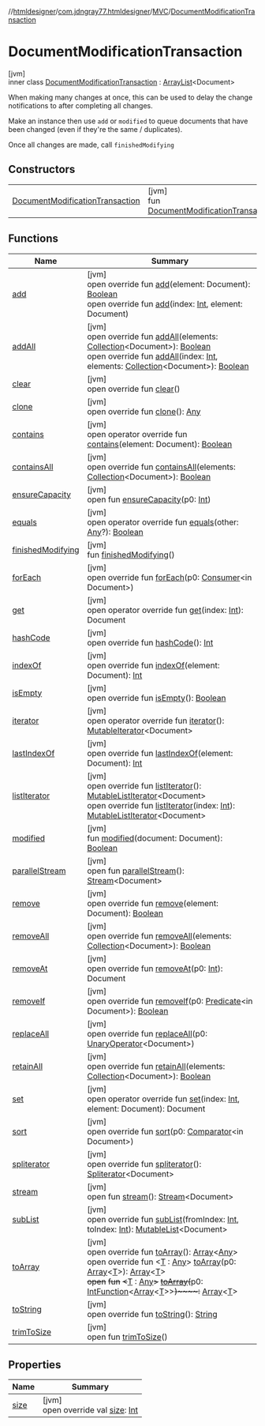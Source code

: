 //[htmldesigner](../../../../index.md)/[com.jdngray77.htmldesigner](../../index.md)/[MVC](../index.md)/[DocumentModificationTransaction](index.md)

# DocumentModificationTransaction

[jvm]\
inner class [DocumentModificationTransaction](index.md) : [ArrayList](https://docs.oracle.com/javase/8/docs/api/java/util/ArrayList.html)&lt;Document&gt; 

When making many changes at once, this can be used to delay the change notifications to after completing all changes.

Make an instance then use `add` or `modified` to queue documents that have been changed (even if they're the same / duplicates).

Once all changes are made, call `finishedModifying`

## Constructors

| | |
|---|---|
| [DocumentModificationTransaction](-document-modification-transaction.md) | [jvm]<br>fun [DocumentModificationTransaction](-document-modification-transaction.md)() |

## Functions

| Name | Summary |
|---|---|
| [add](index.md#-1971985914%2FFunctions%2F-1216412040) | [jvm]<br>open override fun [add](index.md#-1971985914%2FFunctions%2F-1216412040)(element: Document): [Boolean](https://kotlinlang.org/api/latest/jvm/stdlib/kotlin/-boolean/index.html)<br>open override fun [add](index.md#-1909757155%2FFunctions%2F-1216412040)(index: [Int](https://kotlinlang.org/api/latest/jvm/stdlib/kotlin/-int/index.html), element: Document) |
| [addAll](index.md#95454663%2FFunctions%2F-1216412040) | [jvm]<br>open override fun [addAll](index.md#95454663%2FFunctions%2F-1216412040)(elements: [Collection](https://kotlinlang.org/api/latest/jvm/stdlib/kotlin.collections/-collection/index.html)&lt;Document&gt;): [Boolean](https://kotlinlang.org/api/latest/jvm/stdlib/kotlin/-boolean/index.html)<br>open override fun [addAll](index.md#1753667662%2FFunctions%2F-1216412040)(index: [Int](https://kotlinlang.org/api/latest/jvm/stdlib/kotlin/-int/index.html), elements: [Collection](https://kotlinlang.org/api/latest/jvm/stdlib/kotlin.collections/-collection/index.html)&lt;Document&gt;): [Boolean](https://kotlinlang.org/api/latest/jvm/stdlib/kotlin/-boolean/index.html) |
| [clear](index.md#-24309431%2FFunctions%2F-1216412040) | [jvm]<br>open override fun [clear](index.md#-24309431%2FFunctions%2F-1216412040)() |
| [clone](index.md#936115257%2FFunctions%2F-1216412040) | [jvm]<br>open override fun [clone](index.md#936115257%2FFunctions%2F-1216412040)(): [Any](https://kotlinlang.org/api/latest/jvm/stdlib/kotlin/-any/index.html) |
| [contains](index.md#291792630%2FFunctions%2F-1216412040) | [jvm]<br>open operator override fun [contains](index.md#291792630%2FFunctions%2F-1216412040)(element: Document): [Boolean](https://kotlinlang.org/api/latest/jvm/stdlib/kotlin/-boolean/index.html) |
| [containsAll](index.md#-1763718622%2FFunctions%2F-1216412040) | [jvm]<br>open override fun [containsAll](index.md#-1763718622%2FFunctions%2F-1216412040)(elements: [Collection](https://kotlinlang.org/api/latest/jvm/stdlib/kotlin.collections/-collection/index.html)&lt;Document&gt;): [Boolean](https://kotlinlang.org/api/latest/jvm/stdlib/kotlin/-boolean/index.html) |
| [ensureCapacity](index.md#-1361101014%2FFunctions%2F-1216412040) | [jvm]<br>open fun [ensureCapacity](index.md#-1361101014%2FFunctions%2F-1216412040)(p0: [Int](https://kotlinlang.org/api/latest/jvm/stdlib/kotlin/-int/index.html)) |
| [equals](index.md#346489373%2FFunctions%2F-1216412040) | [jvm]<br>open operator override fun [equals](index.md#346489373%2FFunctions%2F-1216412040)(other: [Any](https://kotlinlang.org/api/latest/jvm/stdlib/kotlin/-any/index.html)?): [Boolean](https://kotlinlang.org/api/latest/jvm/stdlib/kotlin/-boolean/index.html) |
| [finishedModifying](finished-modifying.md) | [jvm]<br>fun [finishedModifying](finished-modifying.md)() |
| [forEach](index.md#1512390743%2FFunctions%2F-1216412040) | [jvm]<br>open override fun [forEach](index.md#1512390743%2FFunctions%2F-1216412040)(p0: [Consumer](https://docs.oracle.com/javase/8/docs/api/java/util/function/Consumer.html)&lt;in Document&gt;) |
| [get](index.md#1986850878%2FFunctions%2F-1216412040) | [jvm]<br>open operator override fun [get](index.md#1986850878%2FFunctions%2F-1216412040)(index: [Int](https://kotlinlang.org/api/latest/jvm/stdlib/kotlin/-int/index.html)): Document |
| [hashCode](index.md#1992679977%2FFunctions%2F-1216412040) | [jvm]<br>open override fun [hashCode](index.md#1992679977%2FFunctions%2F-1216412040)(): [Int](https://kotlinlang.org/api/latest/jvm/stdlib/kotlin/-int/index.html) |
| [indexOf](index.md#-713567010%2FFunctions%2F-1216412040) | [jvm]<br>open override fun [indexOf](index.md#-713567010%2FFunctions%2F-1216412040)(element: Document): [Int](https://kotlinlang.org/api/latest/jvm/stdlib/kotlin/-int/index.html) |
| [isEmpty](index.md#996273107%2FFunctions%2F-1216412040) | [jvm]<br>open override fun [isEmpty](index.md#996273107%2FFunctions%2F-1216412040)(): [Boolean](https://kotlinlang.org/api/latest/jvm/stdlib/kotlin/-boolean/index.html) |
| [iterator](index.md#204273974%2FFunctions%2F-1216412040) | [jvm]<br>open operator override fun [iterator](index.md#204273974%2FFunctions%2F-1216412040)(): [MutableIterator](https://kotlinlang.org/api/latest/jvm/stdlib/kotlin.collections/-mutable-iterator/index.html)&lt;Document&gt; |
| [lastIndexOf](index.md#-1317163756%2FFunctions%2F-1216412040) | [jvm]<br>open override fun [lastIndexOf](index.md#-1317163756%2FFunctions%2F-1216412040)(element: Document): [Int](https://kotlinlang.org/api/latest/jvm/stdlib/kotlin/-int/index.html) |
| [listIterator](index.md#-1172936520%2FFunctions%2F-1216412040) | [jvm]<br>open override fun [listIterator](index.md#-1172936520%2FFunctions%2F-1216412040)(): [MutableListIterator](https://kotlinlang.org/api/latest/jvm/stdlib/kotlin.collections/-mutable-list-iterator/index.html)&lt;Document&gt;<br>open override fun [listIterator](index.md#1119542358%2FFunctions%2F-1216412040)(index: [Int](https://kotlinlang.org/api/latest/jvm/stdlib/kotlin/-int/index.html)): [MutableListIterator](https://kotlinlang.org/api/latest/jvm/stdlib/kotlin.collections/-mutable-list-iterator/index.html)&lt;Document&gt; |
| [modified](modified.md) | [jvm]<br>fun [modified](modified.md)(document: Document): [Boolean](https://kotlinlang.org/api/latest/jvm/stdlib/kotlin/-boolean/index.html) |
| [parallelStream](index.md#-1592339412%2FFunctions%2F-1216412040) | [jvm]<br>open fun [parallelStream](index.md#-1592339412%2FFunctions%2F-1216412040)(): [Stream](https://docs.oracle.com/javase/8/docs/api/java/util/stream/Stream.html)&lt;Document&gt; |
| [remove](index.md#374721777%2FFunctions%2F-1216412040) | [jvm]<br>open override fun [remove](index.md#374721777%2FFunctions%2F-1216412040)(element: Document): [Boolean](https://kotlinlang.org/api/latest/jvm/stdlib/kotlin/-boolean/index.html) |
| [removeAll](index.md#1645082098%2FFunctions%2F-1216412040) | [jvm]<br>open override fun [removeAll](index.md#1645082098%2FFunctions%2F-1216412040)(elements: [Collection](https://kotlinlang.org/api/latest/jvm/stdlib/kotlin.collections/-collection/index.html)&lt;Document&gt;): [Boolean](https://kotlinlang.org/api/latest/jvm/stdlib/kotlin/-boolean/index.html) |
| [removeAt](index.md#-2012790965%2FFunctions%2F-1216412040) | [jvm]<br>open override fun [removeAt](index.md#-2012790965%2FFunctions%2F-1216412040)(p0: [Int](https://kotlinlang.org/api/latest/jvm/stdlib/kotlin/-int/index.html)): Document |
| [removeIf](index.md#1275057519%2FFunctions%2F-1216412040) | [jvm]<br>open override fun [removeIf](index.md#1275057519%2FFunctions%2F-1216412040)(p0: [Predicate](https://docs.oracle.com/javase/8/docs/api/java/util/function/Predicate.html)&lt;in Document&gt;): [Boolean](https://kotlinlang.org/api/latest/jvm/stdlib/kotlin/-boolean/index.html) |
| [replaceAll](index.md#-1808076569%2FFunctions%2F-1216412040) | [jvm]<br>open override fun [replaceAll](index.md#-1808076569%2FFunctions%2F-1216412040)(p0: [UnaryOperator](https://docs.oracle.com/javase/8/docs/api/java/util/function/UnaryOperator.html)&lt;Document&gt;) |
| [retainAll](index.md#-907637807%2FFunctions%2F-1216412040) | [jvm]<br>open override fun [retainAll](index.md#-907637807%2FFunctions%2F-1216412040)(elements: [Collection](https://kotlinlang.org/api/latest/jvm/stdlib/kotlin.collections/-collection/index.html)&lt;Document&gt;): [Boolean](https://kotlinlang.org/api/latest/jvm/stdlib/kotlin/-boolean/index.html) |
| [set](index.md#-371511458%2FFunctions%2F-1216412040) | [jvm]<br>open operator override fun [set](index.md#-371511458%2FFunctions%2F-1216412040)(index: [Int](https://kotlinlang.org/api/latest/jvm/stdlib/kotlin/-int/index.html), element: Document): Document |
| [sort](index.md#-1366046179%2FFunctions%2F-1216412040) | [jvm]<br>open override fun [sort](index.md#-1366046179%2FFunctions%2F-1216412040)(p0: [Comparator](https://docs.oracle.com/javase/8/docs/api/java/util/Comparator.html)&lt;in Document&gt;) |
| [spliterator](index.md#1642634169%2FFunctions%2F-1216412040) | [jvm]<br>open override fun [spliterator](index.md#1642634169%2FFunctions%2F-1216412040)(): [Spliterator](https://docs.oracle.com/javase/8/docs/api/java/util/Spliterator.html)&lt;Document&gt; |
| [stream](index.md#135225651%2FFunctions%2F-1216412040) | [jvm]<br>open fun [stream](index.md#135225651%2FFunctions%2F-1216412040)(): [Stream](https://docs.oracle.com/javase/8/docs/api/java/util/stream/Stream.html)&lt;Document&gt; |
| [subList](index.md#-1861460857%2FFunctions%2F-1216412040) | [jvm]<br>open override fun [subList](index.md#-1861460857%2FFunctions%2F-1216412040)(fromIndex: [Int](https://kotlinlang.org/api/latest/jvm/stdlib/kotlin/-int/index.html), toIndex: [Int](https://kotlinlang.org/api/latest/jvm/stdlib/kotlin/-int/index.html)): [MutableList](https://kotlinlang.org/api/latest/jvm/stdlib/kotlin.collections/-mutable-list/index.html)&lt;Document&gt; |
| [toArray](index.md#776741336%2FFunctions%2F-1216412040) | [jvm]<br>open override fun [toArray](index.md#776741336%2FFunctions%2F-1216412040)(): [Array](https://kotlinlang.org/api/latest/jvm/stdlib/kotlin/-array/index.html)&lt;[Any](https://kotlinlang.org/api/latest/jvm/stdlib/kotlin/-any/index.html)&gt;<br>open override fun &lt;[T](index.md#-268358819%2FFunctions%2F-1216412040) : [Any](https://kotlinlang.org/api/latest/jvm/stdlib/kotlin/-any/index.html)&gt; [toArray](index.md#-268358819%2FFunctions%2F-1216412040)(p0: [Array](https://kotlinlang.org/api/latest/jvm/stdlib/kotlin/-array/index.html)&lt;[T](index.md#-268358819%2FFunctions%2F-1216412040)&gt;): [Array](https://kotlinlang.org/api/latest/jvm/stdlib/kotlin/-array/index.html)&lt;[T](index.md#-268358819%2FFunctions%2F-1216412040)&gt;<br>~~open~~ ~~fun~~ ~~&lt;~~[T](index.md#-1215154575%2FFunctions%2F-1216412040) : [Any](https://kotlinlang.org/api/latest/jvm/stdlib/kotlin/-any/index.html)~~&gt;~~ [~~toArray~~](index.md#-1215154575%2FFunctions%2F-1216412040)~~(~~p0: [IntFunction](https://docs.oracle.com/javase/8/docs/api/java/util/function/IntFunction.html)&lt;[Array](https://kotlinlang.org/api/latest/jvm/stdlib/kotlin/-array/index.html)&lt;[T](index.md#-1215154575%2FFunctions%2F-1216412040)&gt;&gt;~~)~~~~:~~ [Array](https://kotlinlang.org/api/latest/jvm/stdlib/kotlin/-array/index.html)&lt;[T](index.md#-1215154575%2FFunctions%2F-1216412040)&gt; |
| [toString](index.md#-42557405%2FFunctions%2F-1216412040) | [jvm]<br>open override fun [toString](index.md#-42557405%2FFunctions%2F-1216412040)(): [String](https://kotlinlang.org/api/latest/jvm/stdlib/kotlin/-string/index.html) |
| [trimToSize](index.md#130278918%2FFunctions%2F-1216412040) | [jvm]<br>open fun [trimToSize](index.md#130278918%2FFunctions%2F-1216412040)() |

## Properties

| Name | Summary |
|---|---|
| [size](index.md#1363994755%2FProperties%2F-1216412040) | [jvm]<br>open override val [size](index.md#1363994755%2FProperties%2F-1216412040): [Int](https://kotlinlang.org/api/latest/jvm/stdlib/kotlin/-int/index.html) |
